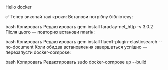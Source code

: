 Hello docker

✅ Тепер виконай такі кроки:
Встанови потрібну бібліотеку:

bash
Копировать
Редактировать
gem install faraday-net_http -v 3.0.2
Після цього — повторно встанови плагін:

bash
Копировать
Редактировать
gem install fluent-plugin-elasticsearch --no-document
Коли обидва встановлення завершаться успішно — перезапусти docker-compose:

bash
Копировать
Редактировать
sudo docker-compose up --build

